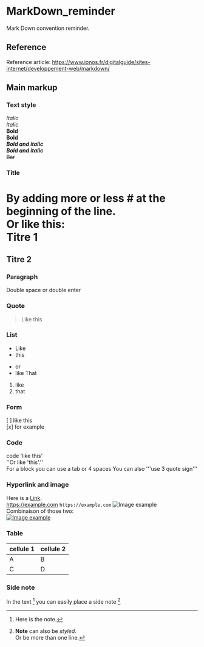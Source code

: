 # MarkDown_reminder
Mark Down convention reminder. 

## Reference
Reference article: https://www.ionos.fr/digitalguide/sites-internet/developpement-web/markdown/

## Main markup

### Text style
*Italic*  
_Italic_  
**Bold**  
__Bold__  
***Bold and italic***  
___Bold and italic___  
~~Bar~~  

### Title 
By adding more or less # at the beginning of the line.  
Or like this:  
Titre 1
=
Titre 2
-

### Paragraph 
Double space or double enter  

### Quote 
> Like this  

### List 
* Like 
* this 
- or 
- like That 
1. like 
2. that

### Form 
[ ] like this  
[x] for example

### Code 
code 'like this'  
''Or like 'this'.''  
For a block
  you can use 
  a tab 
  or 4 spaces
You can also 
'''use 3
quote sign'''  

### Hyperlink and image 
Here is a [Link](https://example.com/ "optionnal tiitle").  
<https://example.com>
`https://example.com`
![Image example](https://example.com/bild.jpg)  
Combinaison of those two:  
[![Image example](https://example.com/bild.jpg)](https://example.com)

### Table
|cellule 1|cellule 2|
|--------|--------|
|    A    |    B    |
|    C    |    D    |  

### Side note
In the text [^1] you can easily place a side note [^2]
[^1]: Here is the note.
 [^2]: **Note** can also be *styled*.  
Or be more than one line.



